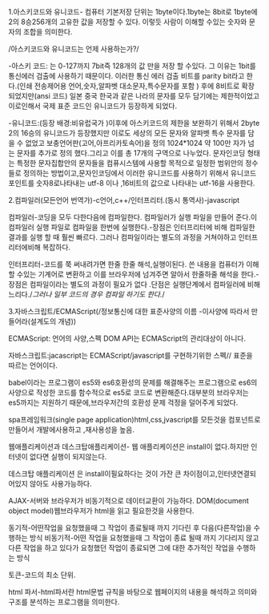 1.아스키코드와 유니코드- 컴퓨터 기본저장 단위는 1byte이다.1byte는 8bit로 1byte에 2의 8승256개의 고유한 값을 저장할 수 있다. 이렇듯 사람이 이해할 수있는 숫자와 문자의 조합을 의미한다.

/아스키코드와 유니코드는 언제 사용하는가?/

-아스키 코드: 는 0-127까지 7bit즉 128개의 값 만을 저장 할 수있다. 그 이유는 1bit를 통신에러 검출에 사용하기 때문이다. 이러한 통신 에러 검출 비트를 parity bit라고 한다.(인쇄 전송제어용 언어,숫자,알파벳 대소문자,특수문자를 포함 ) 후에 8비트로 확장되었지만(ansi 코드) 일본 중국 한국과 같은 나라의 문자를 모두 담기에는 제한적이었고 이로인해서 국제 표준 코드인 유니코드가 등장하게 되었다.

-유니코드:(등장 배경:비유럽국가 )이후에 아스키코드의 제한을 보완하기 위해서 2byte 2의 16승의 유니코드가 등장했지만 이로도 세상의 모든 문자와 알파벳 특수 문자를 담을 수 없었고 보충언어판(고어,아프리카토속어)을 정의 1024*1024 약 100만 자가 넘는 문자를 추가로 정의 했다.그리고 이를 총 17개의 구역으로 나누었다. 문자인코딩 형태는 특정한 문자집합안의 문자들을 컴퓨시스템에 사용할 목적으로 일정한 범위안의  정수들로 정의하는 방법이고,문자인코딩에서 이러한 유니코드를 사용하기 위해서 유니코드 포인트를 숫자8로나타내는 utf-8 이나 ,16비트의 값으로 나타내는 utf-16을 사용한다.

2.컴파일러(모든언어 번역가)-c언어,c++/인터프리터.(동시 통역사)-javascript

컴파일러-코딩을 모두 다한다음에 컴파일한다. 컴파일러가 실행 파일을 만들어 준다.이 컴파일러 실행 파일로 컴파일을 한번에 실행한다.-장점은 인터프리터에 비해 컴파일한 결과를 실행 할 때 훨씬 빠르다. 그러나 컴파일이라는 별도의 과정을 거쳐야하고 인터프리터에비해  복잡하다.

인터프리터-코드를 쭉 써내려가면 한줄 한줄 해석,실행이된다.  쓴 내용을 컴퓨터가 이해 할 수있는 기계어로 변환하고 이를 브라우저에 넘겨주면 알아서 한줄하줄 해석을 한다.-장점은 컴파일이라는 별도의 과정이 필요가 없다 .단점은 실행단계에서 컴파일러에 비해 느리다./*그러나 일부 코드의 경우 컴파일 하기도 한다.*/

3.자바스크립트/ECMAScript(/정보통신에 대한 표준사양의 이름 -이사양에 따라서 만들어라(설계도의 개념))

ECMAScript: 언어의 사양,스펙 DOM  API는 ECMAScript의 관리대상이 아니다.


자바스크립트:jacascript는 ECMAScript/javascript를 구현하기위한 스펙// 표준을 따르는 언어이다. 

babel이라는 프로그램이 es5와 es6호환성의 문제를 해결해주는 프로그램으로 es6의 사양으로 작성한 코드를 함수적으로 es5로 코드로 변환해준다.대부분의 브라우저는 es5까지는 지원하기 때문에,브라우저간의 호환성 문제 걱정을 덜어주게 되었다.

spa프레임워크(single page application)html,css,jvascript를 모든것을 컴포넌트로 만들어서 개발에사용하고 ,재사용성을 높음.

웹애플리케이션과 데스크탑애플리케이션-
웹 애플리케이션은 install이 없다.하지만 인터넷이 없다면 실행이 되지않는다.

데스크탑 애플리케이션 은 install이필요하다는 것이 가잔 큰 차이점이고,인터넷연결되어있지  않아도 사용가능하다.

AJAX-서버와 브라우저가 비동기적으로 데이터교환이 가능하다.
DOM(document object model)웹브라우저가 html을 읽고 필요한것을 사용한다.

동기적-어떤작업을 요청했을때 그 작업이 종료될때 까지 기다린 후 다음(다른작업)을 수행하는 방식
비동기적-어떤 작업을 요청했을때 그 작업이 종료 될때 까지 기다리지 않고 다른 작업을 하고 있다가 요청했던 작업이 종료되면 그에 대한 추가적인 작업을 수행하는 방식

토큰-코드의 최소 단위.

html 파서-html파서란 html문법 규칙을 바탕으로 웹페이지의 내용을 해석하고 의미와 구조를 분석하는 프로그램을 의미한다.



